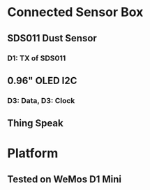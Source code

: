 # Connected Sensor Box

## SDS011 Dust Sensor
### D1: TX of SDS011
## 0.96" OLED I2C
### D3: Data, D3: Clock
## Thing Speak

# Platform
## Tested on WeMos D1 Mini
